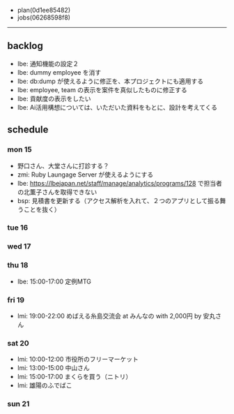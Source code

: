 
- plan(0d1ee85482)
- jobs(06268598f8)
---

## backlog
- lbe: 通知機能の設定２
- lbe: dummy employee を消す
- lbe: db:dump が使えるように修正を、本プロジェクトにも適用する
- lbe: employee, team の表示を案件を真似したものに修正する
- lbe: 貢献度の表示をしたい
- lbe: Ai活用構想については、いただいた資料をもとに、設計を考えてくる

## schedule
### mon 15
- 野口さん、大堂さんに打診する？
- zmi: Ruby Laungage Server が使えるようにする
- lbe: https://lbejapan.net/staff/manage/analytics/programs/128 で担当者の北薫子さんを取得できない
- bsp: 見積書を更新する（アクセス解析を入れて、２つのアプリとして振る舞うことを抜く）

### tue 16
### wed 17
### thu 18
- lbe: 15:00-17:00 定例MTG
### fri 19
- lmi: 19:00-22:00 めばえる糸島交流会 at みんなの with 2,000円 by 安丸さん
### sat 20
- lmi: 10:00-12:00 市役所のフリーマーケット
- lmi: 13:00-15:00 中山さん
- lmi: 15:00-17:00 まくらを買う（ニトリ）
- lmi: 雄陽のふでばこ
### sun 21



